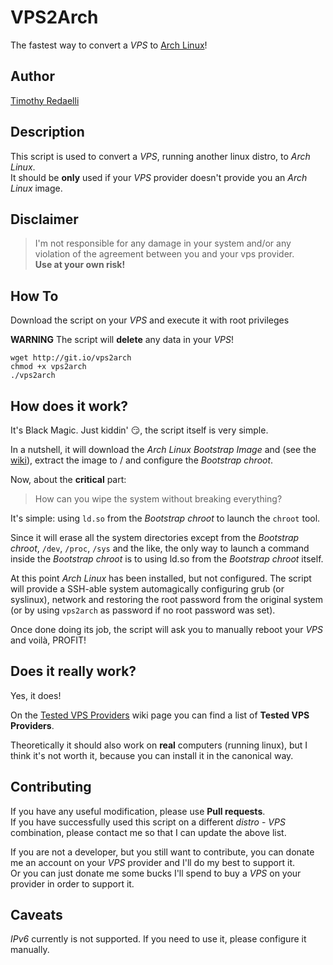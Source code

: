 VPS2Arch
========

The fastest way to convert a _VPS_ to [Arch Linux](https://www.archlinux.org/)!

Author
------

[Timothy Redaelli](mailto:tredaelli@archlinux.info)

Description
-----------

This script is used to convert a _VPS_, running another linux distro, to _Arch Linux_.  
It should be **only** used if your _VPS_ provider doesn't provide you an _Arch Linux_ image.

Disclaimer
----------

> I'm not responsible for any damage in your system and/or any violation of the agreement between you and your vps provider.  
> **Use at your own risk!**

How To
------

Download the script on your _VPS_ and execute it with root privileges

**WARNING** The script will **delete** any data in your _VPS_!

	wget http://git.io/vps2arch
	chmod +x vps2arch
	./vps2arch

How does it work?
-----------------

It's Black Magic.
Just kiddin' 😏, the script itself is very simple.

In a nutshell, it will download the _Arch Linux Bootstrap Image_ and (see the [wiki](https://wiki.archlinux.org/index.php/Install_from_existing_Linux#Method_B:_Using_the_Bootstrap_Image_.28recommended.29)),
extract the image to / and configure the _Bootstrap chroot_.

Now, about the **critical** part:

> How can you wipe the system without breaking everything?

It's simple: using `ld.so` from the _Bootstrap chroot_ to launch the `chroot` tool.

Since it will erase all the system directories except from the _Bootstrap chroot_, `/dev`, `/proc`, `/sys` and the like,
the only way to launch a command inside the _Bootstrap chroot_ is to using ld.so from the _Bootstrap chroot_ itself.

At this point _Arch Linux_ has been installed, but not configured.
The script will provide a SSH-able system automagically configuring grub (or syslinux), network and restoring the root password from the original system (or by using `vps2arch` as password if no root password was set).

Once done doing its job, the script will ask you to manually reboot your _VPS_ and voilà, PROFIT!

Does it really work?
--------------------

Yes, it does!

On the [Tested VPS Providers](https://github.com/drizzt/vps2arch/wiki/Tested-VPS-Providers) wiki page you can find a list of **Tested VPS Providers**.

Theoretically it should also work on **real** computers (running linux), but I think it's not worth it,
because you can install it in the canonical way.

Contributing
------------

If you have any useful modification, please use **Pull requests**.  
If you have successfully used this script on a different _distro_ - _VPS_ combination, please contact me so that I can update the above list.

If you are not a developer, but you still want to contribute, you can donate me an account on your _VPS_ provider and I'll do my best to support it.  
Or you can just donate me some bucks I'll spend to buy a _VPS_ on your provider in order to support it.

Caveats
-------

_IPv6_ currently is not supported. If you need to use it, please configure it manually.
